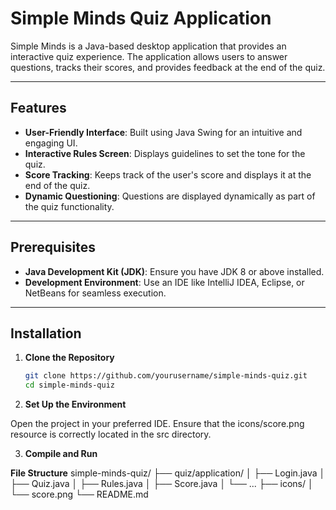 
# Simple Minds Quiz Application

Simple Minds is a Java-based desktop application that provides an interactive quiz experience. The application allows users to answer questions, tracks their scores, and provides feedback at the end of the quiz.

---

## Features

- **User-Friendly Interface**: Built using Java Swing for an intuitive and engaging UI.
- **Interactive Rules Screen**: Displays guidelines to set the tone for the quiz.
- **Score Tracking**: Keeps track of the user's score and displays it at the end of the quiz.
- **Dynamic Questioning**: Questions are displayed dynamically as part of the quiz functionality.

---

## Prerequisites

- **Java Development Kit (JDK)**: Ensure you have JDK 8 or above installed.
- **Development Environment**: Use an IDE like IntelliJ IDEA, Eclipse, or NetBeans for seamless execution.

---

## Installation

1. **Clone the Repository**  
   ```bash
   git clone https://github.com/yourusername/simple-minds-quiz.git
   cd simple-minds-quiz


2. **Set Up the Environment**

Open the project in your preferred IDE.
Ensure that the icons/score.png resource is correctly located in the src directory.

3. **Compile and Run**

**File Structure**
simple-minds-quiz/
├── quiz/application/
│   ├── Login.java
│   ├── Quiz.java
│   ├── Rules.java
│   ├── Score.java
│   └── ...
├── icons/
│   └── score.png
└── README.md

